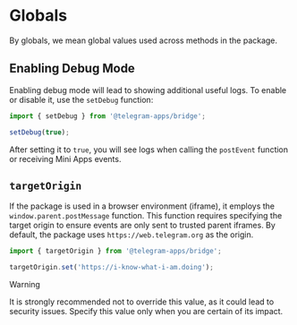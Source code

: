 # Globals

By globals, we mean global values used across methods in the package.

## Enabling Debug Mode

Enabling debug mode will lead to showing additional useful logs. To enable or disable it,
use the `setDebug` function:

```typescript
import { setDebug } from '@telegram-apps/bridge';

setDebug(true);
```

After setting it to `true`, you will see logs when calling the `postEvent` function or receiving
Mini Apps events.

## `targetOrigin`

If the package is used in a browser environment (iframe), it employs the `window.parent.postMessage`
function. This function requires specifying the target origin to ensure events are only sent to
trusted parent iframes. By default, the package uses `https://web.telegram.org` as the origin.

```typescript
import { targetOrigin } from '@telegram-apps/bridge';

targetOrigin.set('https://i-know-what-i-am.doing');
```

> [!WARNING]
> It is strongly recommended not to override this value, as it could lead to security issues.
> Specify this value only when you are certain of its impact.
